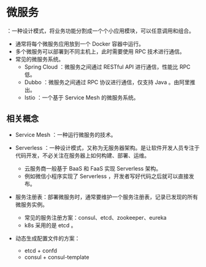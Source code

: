 # 微服务

：一种设计模式，将业务功能分割成一个个小应用模块，可以任意调用和组合。
- 通常将每个微服务应用放到一个 Docker 容器中运行。
- 多个微服务可以部署到不同主机上，此时需要使用 RPC 技术进行通信。
- 常见的微服务系统。
  - Spring Cloud ：微服务之间通过 RESTful API 进行通信，性能比 RPC 低。
  - Dubbo ：微服务之间通过 RPC 协议进行通信，仅支持 Java 。由阿里推出。
  - Istio ：一个基于 Service Mesh 的微服务系统。

## 相关概念

- Service Mesh ：一种运行微服务的技术。
- Serverless ：一种设计模式，又称为无服务器架构。是让软件开发人员专注于代码开发，不必关注在服务器上如何构建、部署、运维。
  - 云服务商一般基于 BaaS 和 FaaS 实现 Serverless 架构。
  - 例如微信小程序实现了 Serverless ，开发者写好代码之后就可以直接发布。

- 服务注册表：部署微服务时，通常要维护一个服务注册表，记录已发现的所有微服务实例。
  - 常见的服务注册方案：consul、etcd、zookeeper、eureka
  - k8s 采用的是 etcd 。
  
- 动态生成配置文件的方案：
  - etcd + confd
  - consul + consul-template
